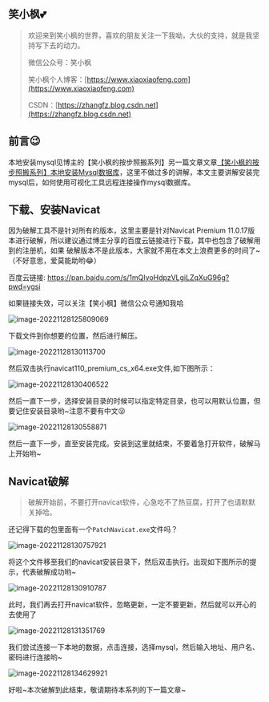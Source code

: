 ## 笑小枫💕

> 欢迎来到笑小枫的世界，喜欢的朋友关注一下我呦，大伙的支持，就是我坚持写下去的动力。
>
> 微信公众号：笑小枫
>
> 笑小枫个人博客：[https://www.xiaoxiaofeng.com](https://www.xiaoxiaofeng.com)
>
> CSDN：[https://zhangfz.blog.csdn.net](https://zhangfz.blog.csdn.net)



## 前言😉

本地安装mysql见博主的【笑小枫的按步照搬系列】另一篇文章文章[【笑小枫的按步照搬系列】本地安装Mysql数据库](https://www.xiaoxiaofeng.com/archives/mysql8)，这里不做过多的讲解，本文主要讲解安装完mysql后，如何使用可视化工具远程连接操作mysql数据库。



## 下载、安装Navicat

因为破解工具不是针对所有的版本，这里主要是针对Navicat Premium 11.0.17版本进行破解，所以建议通过博主分享的百度云链接进行下载，其中也包含了破解用到的注册机，如果 破解版本不是此版本，大家就不用在本文上浪费更多的时间了~（不好意思，爱莫能助哟😂）

百度云链接: https://pan.baidu.com/s/1mQIyoHdpzVLgiLZqXuG96g?pwd=ygsi

如果链接失效，可以关注【笑小枫】微信公众号通知我哈

![image-20221128125809069](https://image.xiaoxiaofeng.site/blog/image/image-20221128125809069.png?xiaoxiaofeng)

下载文件到你想要的位置，然后进行解压。

![image-20221128130113700](https://image.xiaoxiaofeng.site/blog/image/image-20221128130113700.png?xiaoxiaofeng)

然后双击执行navicat110_premium_cs_x64.exe文件,如下图所示：

![image-20221128130406522](https://image.xiaoxiaofeng.site/blog/image/image-20221128130406522.png?xiaoxiaofeng)

然后一直下一步，选择安装目录的时候可以指定特定目录，也可以用默认位置，但要记住安装目录哟~注意不要有中文😜

![image-20221128130558871](https://image.xiaoxiaofeng.site/blog/image/image-20221128130558871.png?xiaoxiaofeng)

然后一直下一步，直至安装完成。安装到这里就结束，不要着急打开软件，破解马上开始哟~

## Navicat破解

> 破解开始前，不要打开navicat软件，心急吃不了热豆腐，打开了也请默默关掉哈。

还记得下载的包里面有一个`PatchNavicat.exe`文件吗？

![image-20221128130757921](https://image.xiaoxiaofeng.site/blog/image/image-20221128130757921.png?xiaoxiaofeng)

将这个文件移至我们的navicat安装目录下，然后双击执行。出现如下图所示的提示，代表破解成功哟~

![image-20221128130910787](https://image.xiaoxiaofeng.site/blog/image/image-20221128130910787.png?xiaoxiaofeng)

此时，我们再去打开navicat软件，忽略更新，一定不要更新，然后就可以开心的去使用了

![image-20221128131351769](https://image.xiaoxiaofeng.site/blog/image/image-20221128131351769.png?xiaoxiaofeng)

我们尝试连接一下本地的数据，点击连接，选择mysql，然后输入地址、用户名、密码进行连接哟~

![image-20221128134629921](https://image.xiaoxiaofeng.site/blog/image/image-20221128134629921.png?xiaoxiaofeng)

好啦~本次破解到此结束，敬请期待本系列的下一篇文章~